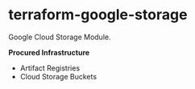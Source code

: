 # terraform-google-storage

Google Cloud Storage Module.

**Procured Infrastructure**

- Artifact Registries
- Cloud Storage Buckets